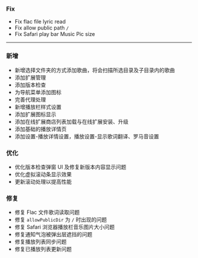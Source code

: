 
### Fix

- Fix flac file lyric read
- Fix allow public path `/`
- Fix Safari play bar Music Pic size

---

### 新增

- 新增选择文件夹的方式添加歌曲，将会扫描所选目录及子目录内的歌曲
- 添加扩展管理
- 添加版本检查
- 为导航菜单添加图标
- 完善代理处理
- 新增播放栏样式设置
- 添加扩展图标显示
- 添加在线扩展商店列表加载与在线扩展安装、升级
- 添加基础的播放详情页
- 添加设置-播放详情设置，播放设置-显示歌词翻译、罗马音设置

### 优化

- 优化版本检查弹窗 UI 及修复新版本内容显示问题
- 优化虚拟滚动条显示效果
- 更新滚动处理以提高性能

### 修复

- 修复 Flac 文件歌词读取问题
- 修复 `allowPublicDir` 为 `/` 时出现的问题
- 修复 Safari 浏览器播放栏音乐图片大小问题
- 修复通知气泡被弹出层遮挡的问题
- 修复播放列表同步问题
- 修复已播放列表更新问题
